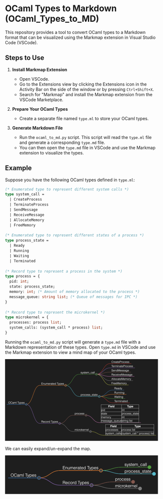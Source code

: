 

# OCaml Types to Markdown (OCaml_Types_to_MD)

This repository provides a tool to convert OCaml types to a Markdown format that can be visualized using the Markmap extension in Visual Studio Code (VSCode).

## Steps to Use

1. **Install Markmap Extension**
   - Open VSCode.
   - Go to the Extensions view by clicking the Extensions icon in the Activity Bar on the side of the window or by pressing `Ctrl+Shift+X`.
   - Search for "Markmap" and install the Markmap extension from the VSCode Marketplace.

2. **Prepare Your OCaml Types**
   - Create a separate file named `type.ml` to store your OCaml types.

3. **Generate Markdown File**
   - Run the `ocaml_to_md.py` script. This script will read the `type.ml` file and generate a corresponding `type.md` file.
   - You can then open the `type.md` file in VSCode and use the Markmap extension to visualize the types.

## Example

Suppose you have the following OCaml types defined in `type.ml`:

```ocaml
(* Enumerated type to represent different system calls *)
type system_call =
  | CreateProcess
  | TerminateProcess
  | SendMessage
  | ReceiveMessage
  | AllocateMemory
  | FreeMemory

(* Enumerated type to represent different states of a process *)
type process_state =
  | Ready
  | Running
  | Waiting
  | Terminated

(* Record type to represent a process in the system *)
type process = {
  pid: int;
  state: process_state;
  memory: int; (* Amount of memory allocated to the process *)
  message_queue: string list; (* Queue of messages for IPC *)
}

(* Record type to represent the microkernel *)
type microkernel = {
  processes: process list;
  system_calls: (system_call * process) list;
}

```

Running the `ocaml_to_md.py` script will generate a `type.md` file with a Markdown representation of these types. Open `type.md` in VSCode and use the Markmap extension to view a mind map of your OCaml types.

![alt text](image-full.png)

We can easily expand/un-expand the map. 

![alt text](image-unexpanded.png)


